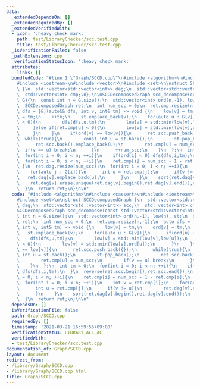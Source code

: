 ```yaml
---
data:
  _extendedDependsOn: []
  _extendedRequiredBy: []
  _extendedVerifiedWith:
  - icon: ':heavy_check_mark:'
    path: test/LibraryChecker/scc.test.cpp
    title: test/LibraryChecker/scc.test.cpp
  _isVerificationFailed: false
  _pathExtension: cpp
  _verificationStatusIcon: ':heavy_check_mark:'
  attributes:
    links: []
  bundledCode: "#line 1 \"Graph/SCCD.cpp\"\n#include <algorithm>\n#include <cassert>\n\
    #include <iostream>\n#include <vector>\n#include <set>\n\nstruct SCCDecomposedGraph\
    \ {\n  std::vector<std::vector<int>> dag;\n  std::vector<std::vector<int>> scc;\n\
    \  std::vector<int> cmp;\n};\n\nSCCDecomposedGraph scc_decompose(const std::vector<std::vector<int>>&\
    \ G){\n  const int n = G.size();\n  std::vector<int> ord(n,-1), low(n), st;\n\
    \  SCCDecomposedGraph ret;\n  int num_scc = 0;\n  ret.cmp.resize(n,-1);\n  auto\
    \ dfs = [&](auto&& dfs, int v, int& tm) -> void {\n    low[v] = tm;\n    ord[v]\
    \ = tm;\n    ++tm;\n    st.emplace_back(v);\n    for(auto u : G[v]){\n      if(ord[u]\
    \ < 0){\n        dfs(dfs,u,tm);\n        low[v] = std::min(low[v],low[u]);\n \
    \     }else if(ret.cmp[u] < 0){\n        low[v] = std::min(low[v],ord[u]);\n \
    \     }\n    }\n    if(ord[v] == low[v]){\n      ret.scc.push_back({});\n    \
    \  while(true){\n        const int u = st.back();\n        st.pop_back();\n  \
    \      ret.scc.back().emplace_back(u);\n        ret.cmp[u] = num_scc;\n      \
    \  if(v == u) break;\n      }\n      ++num_scc;\n    }\n  };\n  int tm = 0;\n\
    \  for(int i = 0; i < n; ++i){\n    if(ord[i] < 0) dfs(dfs,i,tm);\n  }\n  reverse(ret.scc.begin(),ret.scc.end());\n\
    \  for(int i = 0; i < n; ++i){\n    ret.cmp[i] = num_scc - 1 - ret.cmp[i];\n \
    \ }\n  ret.dag.resize(num_scc);\n  for(int i = 0; i < n; ++i){\n    int v = ret.cmp[i];\n\
    \    for(auto j : G[i]){\n      int u = ret.cmp[j];\n      if(v != u){\n     \
    \   ret.dag[v].emplace_back(u);\n      }\n    }\n    sort(ret.dag[v].begin(),ret.dag[v].end());\n\
    \    ret.dag[v].erase(unique(ret.dag[v].begin(),ret.dag[v].end()),ret.dag[v].end());\n\
    \  }\n  return ret;\n}\n\n"
  code: "#include <algorithm>\n#include <cassert>\n#include <iostream>\n#include <vector>\n\
    #include <set>\n\nstruct SCCDecomposedGraph {\n  std::vector<std::vector<int>>\
    \ dag;\n  std::vector<std::vector<int>> scc;\n  std::vector<int> cmp;\n};\n\n\
    SCCDecomposedGraph scc_decompose(const std::vector<std::vector<int>>& G){\n  const\
    \ int n = G.size();\n  std::vector<int> ord(n,-1), low(n), st;\n  SCCDecomposedGraph\
    \ ret;\n  int num_scc = 0;\n  ret.cmp.resize(n,-1);\n  auto dfs = [&](auto&& dfs,\
    \ int v, int& tm) -> void {\n    low[v] = tm;\n    ord[v] = tm;\n    ++tm;\n \
    \   st.emplace_back(v);\n    for(auto u : G[v]){\n      if(ord[u] < 0){\n    \
    \    dfs(dfs,u,tm);\n        low[v] = std::min(low[v],low[u]);\n      }else if(ret.cmp[u]\
    \ < 0){\n        low[v] = std::min(low[v],ord[u]);\n      }\n    }\n    if(ord[v]\
    \ == low[v]){\n      ret.scc.push_back({});\n      while(true){\n        const\
    \ int u = st.back();\n        st.pop_back();\n        ret.scc.back().emplace_back(u);\n\
    \        ret.cmp[u] = num_scc;\n        if(v == u) break;\n      }\n      ++num_scc;\n\
    \    }\n  };\n  int tm = 0;\n  for(int i = 0; i < n; ++i){\n    if(ord[i] < 0)\
    \ dfs(dfs,i,tm);\n  }\n  reverse(ret.scc.begin(),ret.scc.end());\n  for(int i\
    \ = 0; i < n; ++i){\n    ret.cmp[i] = num_scc - 1 - ret.cmp[i];\n  }\n  ret.dag.resize(num_scc);\n\
    \  for(int i = 0; i < n; ++i){\n    int v = ret.cmp[i];\n    for(auto j : G[i]){\n\
    \      int u = ret.cmp[j];\n      if(v != u){\n        ret.dag[v].emplace_back(u);\n\
    \      }\n    }\n    sort(ret.dag[v].begin(),ret.dag[v].end());\n    ret.dag[v].erase(unique(ret.dag[v].begin(),ret.dag[v].end()),ret.dag[v].end());\n\
    \  }\n  return ret;\n}\n\n"
  dependsOn: []
  isVerificationFile: false
  path: Graph/SCCD.cpp
  requiredBy: []
  timestamp: '2021-03-21 16:59:55+09:00'
  verificationStatus: LIBRARY_ALL_AC
  verifiedWith:
  - test/LibraryChecker/scc.test.cpp
documentation_of: Graph/SCCD.cpp
layout: document
redirect_from:
- /library/Graph/SCCD.cpp
- /library/Graph/SCCD.cpp.html
title: Graph/SCCD.cpp
---
```

